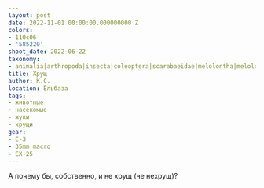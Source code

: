 ```yaml
---
layout: post
date: 2022-11-01 00:00:00.000000000 Z
colors:
- 110c06
- '585220'
shoot_date: 2022-06-22
taxonomy:
- animalia|arthropoda|insecta|coleoptera|scarabaeidae|melolontha|melolontha melolontha
title: Хрущ
author: К.С.
location: Ёльбаза
tags:
- животные
- насекомые
- жуки
- хрущи
gear:
- E-3
- 35mm macro
- EX-25
---
```

А почему бы, собственно, и не хрущ (не нехрущ)?

